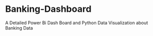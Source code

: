 # Banking-Dashboard
A Detailed Power Bi Dash Board and Python Data Visualization about Banking Data 
